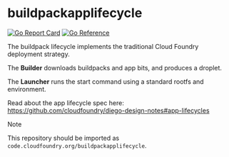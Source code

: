 # buildpackapplifecycle

[![Go Report Card](https://goreportcard.com/badge/code.cloudfoundry.org/buildpackapplifecycle)](https://goreportcard.com/report/code.cloudfoundry.org/buildpackapplifecycle)
[![Go Reference](https://pkg.go.dev/badge/code.cloudfoundry.org/buildpackapplifecycle.svg)](https://pkg.go.dev/code.cloudfoundry.org/buildpackapplifecycle)

The buildpack lifecycle implements the traditional Cloud Foundry deployment
strategy.

The **Builder** downloads buildpacks and app bits, and produces a droplet.

The **Launcher** runs the start command using a standard rootfs and
environment.

Read about the app lifecycle spec here:
https://github.com/cloudfoundry/diego-design-notes#app-lifecycles

> [!NOTE]
>
> This repository should be imported as `code.cloudfoundry.org/buildpackapplifecycle`.
